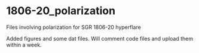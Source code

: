 # 1806-20_polarization

Files involving polarization for SGR 1806-20 hyperflare

Added figures and some dat files.  Will comment code files and upload them within a week.
